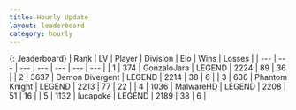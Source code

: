 ```yaml
---
title: Hourly Update
layout: leaderboard
category: hourly
---
```


{: .leaderboard}
| Rank | LV | Player | Division | Elo | Wins | Losses |
| --- | --- | --- | --- | --- | --- | --- |
| <span data-change="0">1</span> | 374 | <span title="ID: 650626">GonzaloJara</span> | LEGEND | <span data-change="8">2224</span> | <span data-change="2">89</span> | <span data-change="0">36</span> |
| <span data-change="0">2</span> | 3637 | <span title="ID: 370081">Demon Divergent</span> | LEGEND | <span data-change="0">2214</span> | <span data-change="0">38</span> | <span data-change="0">6</span> |
| <span data-change="0">3</span> | 630 | <span title="ID: 742939">Phantom Knight</span> | LEGEND | <span data-change="0">2213</span> | <span data-change="0">77</span> | <span data-change="0">22</span> |
| <span data-change="0">4</span> | 1036 | <span title="ID: 261794">MalwareHD</span> | LEGEND | <span data-change="0">2208</span> | <span data-change="0">51</span> | <span data-change="0">16</span> |
| <span data-change="0">5</span> | 1132 | <span title="ID: 41925">lucapoke</span> | LEGEND | <span data-change="0">2189</span> | <span data-change="0">38</span> | <span data-change="0">6</span> |